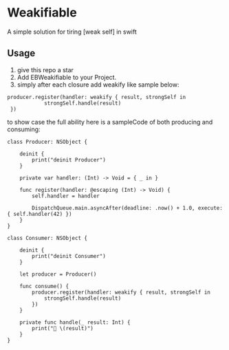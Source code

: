 # Weakifiable
A simple solution for tiring [weak self] in swift

## Usage
1. give this repo a star
2. Add EBWeakifiable to your Project.
3. simply after each closure add weakify like sample below:
```
producer.register(handler: weakify { result, strongSelf in
            strongSelf.handle(result)
 })
```

to show case the full ability here is a sampleCode of both producing and consuming:

```
class Producer: NSObject {
    
    deinit {
        print("deinit Producer")
    }
    
    private var handler: (Int) -> Void = { _ in }
    
    func register(handler: @escaping (Int) -> Void) {
        self.handler = handler
        
        DispatchQueue.main.asyncAfter(deadline: .now() + 1.0, execute: { self.handler(42) })
    }
}

class Consumer: NSObject {
    
    deinit {
        print("deinit Consumer")
    }
    
    let producer = Producer()
    
    func consume() {
        producer.register(handler: weakify { result, strongSelf in
            strongSelf.handle(result)
        })
    }
    
    private func handle(_ result: Int) {
        print("🎉 \(result)")
    }
}
```


